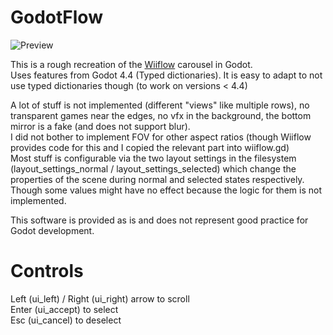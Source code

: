 # GodotFlow

![Preview](preview.gif)

This is a rough recreation of the [Wiiflow](https://github.com/Fledge68/WiiFlow_Lite) carousel in Godot.  
Uses features from Godot 4.4 (Typed dictionaries). It is easy to adapt to not use typed dictionaries though (to work on versions < 4.4)  
  
A lot of stuff is not implemented (different "views" like multiple rows), no transparent games near the edges, no vfx in the background, the bottom mirror is a fake (and does not support blur).  
I did not bother to implement FOV for other aspect ratios (though Wiiflow provides code for this and I copied the relevant part into wiiflow.gd)  
Most stuff is configurable via the two layout settings in the filesystem (layout_settings_normal / layout_settings_selected) which change the properties of the scene during normal and selected states respectively.  
Though some values might have no effect because the logic for them is not implemented.  
  
This software is provided as is and does not represent good practice for Godot development.  
  
# Controls
Left (ui_left) / Right (ui_right) arrow to scroll  
Enter (ui_accept) to select  
Esc (ui_cancel) to deselect  
